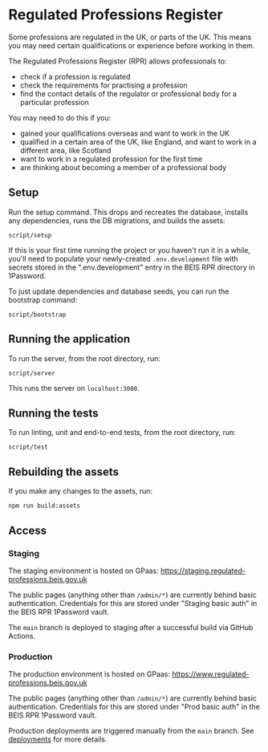 # Regulated Professions Register

Some professions are regulated in the UK, or parts of the UK. This means you
may need certain qualifications or experience before working in them.

The Regulated Professions Register (RPR) allows professionals to:

- check if a profession is regulated
- check the requirements for practising a profession
- find the contact details of the regulator or professional body for a
  particular profession

You may need to do this if you:

- gained your qualifications overseas and want to work in the UK
- qualified in a certain area of the UK, like England, and want to work in a
  different area, like Scotland
- want to work in a regulated profession for the first time
- are thinking about becoming a member of a professional body

## Setup

Run the setup command. This drops and recreates the database, installs any
dependencies, runs the DB migrations, and builds the assets:

```
script/setup
```

If this is your first time running the project or you haven't run it in a
while, you'll need to populate your newly-created `.env.development` file with
secrets stored in the ".env.development" entry in the BEIS RPR directory in
1Password.

To just update dependencies and database seeds, you can run the bootstrap
command:

```
script/bootstrap
```

## Running the application

To run the server, from the root directory, run:

```
script/server
```

This runs the server on `localhost:3000`.

## Running the tests

To run linting, unit and end-to-end tests, from the root directory, run:

```
script/test
```

## Rebuilding the assets

If you make any changes to the assets, run:

```
npm run build:assets
```

## Access

### Staging

The staging environment is hosted on GPaas: https://staging.regulated-professions.beis.gov.uk

The public pages (anything other than `/admin/*`) are currently behind basic authentication. Credentials for this are stored under "Staging basic auth" in the BEIS RPR 1Password vault.

The `main` branch is deployed to staging after a successful build via GitHub Actions.

### Production

The production environment is hosted on GPaas: https://www.regulated-professions.beis.gov.uk

The public pages (anything other than `/admin/*`) are currently behind basic authentication. Credentials for this are stored under "Prod basic auth" in the BEIS RPR 1Password vault.

Production deployments are triggered manually from the `main` branch. See [deployments](./doc/deployment.md) for more details.
